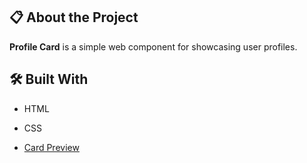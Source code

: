 
 ## 📋 About the Project
**Profile Card** is a simple web component for showcasing user profiles.

## 🛠️ Built With
- HTML
- CSS

- 
  [Card Preview](card-profile.png)

